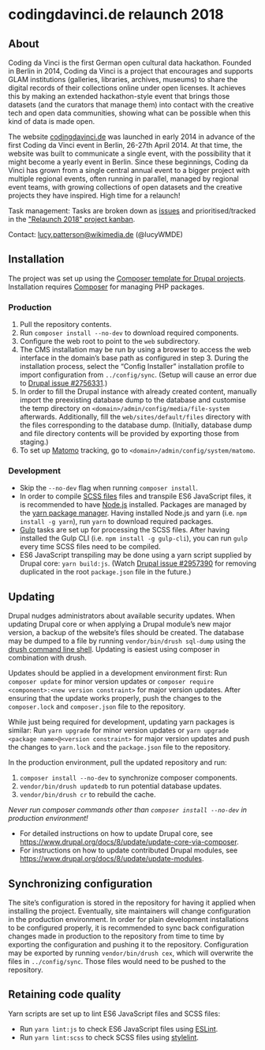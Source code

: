# codingdavinci.de relaunch 2018

## About

Coding da Vinci is the first German open cultural data hackathon. Founded in Berlin in 2014, Coding da Vinci is a project that encourages and supports GLAM institutions (galleries, libraries, archives, museums) to share the digital records of their collections online under open licenses. It achieves this by making an extended hackathon-style event that brings those datasets (and the curators that manage them) into contact with the creative tech and open data communities, showing what can be possible when this kind of data is made open.

The website [codingdavinci.de](https://codingdavinci.de/) was launched in early 2014 in advance of the first Coding da Vinci event in Berlin, 26-27th April 2014. At that time, the website was built to communicate a single event, with the possibility that it might become a yearly event in Berlin. Since these beginnings, Coding da Vinci has grown from a single central annual event to a bigger project with multiple regional events, often running in parallel, managed by regional event teams, with growing collections of open datasets and the creative projects they have inspired. High time for a relaunch!

Task management: Tasks are broken down as [issues](https://github.com/codingdavinci/relaunch2018/issues) and prioritised/tracked in the ["Relaunch 2018" project kanban](https://github.com/codingdavinci/relaunch2018/projects/1).

Contact: lucy.patterson@wikimedia.de (@lucyWMDE)

## Installation

The project was set up using the [Composer template for Drupal projects](https://github.com/drupal-composer/drupal-project). Installation requires [Composer](https://getcomposer.org/) for managing PHP packages.

### Production

1. Pull the repository contents.
2. Run `composer install --no-dev` to download required components.
3. Configure the web root to point to the `web` subdirectory.
4. The CMS installation may be run by using a browser to access the web interface in the domain’s base path as configured in step 3. During the installation process, select the “Config Installer” installation profile to import configuration from `../config/sync`. (Setup will cause an error due to [Drupal issue #2756331](https://www.drupal.org/project/drupal/issues/2756331).)
5. In order to fill the Drupal instance with already created content, manually import the preexisting database dump to the database and customise the temp directory on `<domain>/admin/config/media/file-system` afterwards. Additionally, fill the `web/sites/default/files` directory with the files corresponding to the database dump. (Initially, database dump and file directory contents will be provided by exporting those from staging.)
6. To set up [Matomo](https://matomo.org/) tracking, go to `<domain>/admin/config/system/matomo`.

### Development

* Skip the `--no-dev` flag when running `composer install`.
* In order to compile [SCSS files](https://sass-lang.com/) files and transpile ES6 JavaScript files, it is recommended to have [Node.js](https://nodejs.org/) installed. Packages are managed by the [yarn package manager](https://yarnpkg.com/). Having installed Node.js and yarn (i.e. `npm install -g yarn`), run `yarn` to download required packages.
* [Gulp](https://gulpjs.com/) tasks are set up for processing the SCSS files. After having installed the Gulp CLI (i.e. `npm install -g gulp-cli`), you can run `gulp` every time SCSS files need to be compiled.
* ES6 JavaScript transpiling may be done using a yarn script supplied by Drupal core: `yarn build:js`. (Watch [Drupal issue #2957390](https://www.drupal.org/project/drupal/issues/2957390) for removing duplicated in the root `package.json` file in the future.)

## Updating

Drupal nudges administrators about available security updates. When updating Drupal core or when applying a Drupal module’s new major version, a backup of the website’s files should be created. The database may be dumped to a file by running `vendor/bin/drush sql-dump` using the [drush command line shell](http://www.drush.org/). Updating is easiest using composer in combination with drush.

Updates should be applied in a development environment first: Run `composer update` for minor version updates or `composer require <component>:<new version constraint>` for major version updates. After ensuring that the update works properly, push the changes to the `composer.lock` and `composer.json` file to the repository.

While just being required for development, updating yarn packages is similar: Run `yarn upgrade` for minor version updates or `yarn upgrade <package name>@<version constraint>` for major version updates and push the changes to `yarn.lock` and the `package.json` file to the repository.

In the production environment, pull the updated repository and run:
1. `composer install --no-dev` to synchronize composer components.
2. `vendor/bin/drush updatedb` to run potential database updates.
3. `vendor/bin/drush cr` to rebuild the cache.

*Never run composer commands other than `composer install --no-dev` in production environment!*

- For detailed instructions on how to update Drupal core, see https://www.drupal.org/docs/8/update/update-core-via-composer.
- For instructions on how to update contributed Drupal modules, see https://www.drupal.org/docs/8/update/update-modules.

## Synchronizing configuration

The site’s configuration is stored in the repository for having it applied when installing the project. Eventually, site maintainers will change configuration in the production environment. In order for plain development installations to be configured properly, it is recommended to sync back configuration changes made in production to the repository from time to time by exporting the configuration and pushing it to the repository. Configuration may be exported by running `vendor/bin/drush cex`, which will overwrite the files in `../config/sync`. Those files would need to be pushed to the repository.

## Retaining code quality

Yarn scripts are set up to lint ES6 JavaScript files and SCSS files:
* Run `yarn lint:js` to check ES6 JavaScript files using [ESLint](https://eslint.org/).
* Run `yarn lint:scss` to check SCSS files using [stylelint](https://stylelint.io/).
